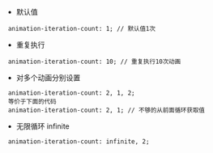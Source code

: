 - 默认值
```
 animation-iteration-count: 1; // 默认值1次
```
- 重复执行
```
 animation-iteration-count: 10; // 重复执行10次动画
```
- 对多个动画分别设置
```
 animation-iteration-count: 2, 1, 2;
 等价于下面的代码
 animation-iteration-count: 2, 1; // 不够的从前面循环获取值
```
- 无限循环 infinite
```
 animation-iteration-count: infinite, 2;
```


